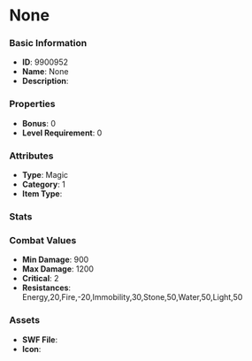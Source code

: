 # None



### Basic Information

- **ID**: 9900952
- **Name**: None
- **Description**: 

### Properties

- **Bonus**: 0
- **Level Requirement**: 0

### Attributes

- **Type**: Magic
- **Category**: 1
- **Item Type**: 

### Stats


### Combat Values

- **Min Damage**: 900
- **Max Damage**: 1200
- **Critical**: 2
- **Resistances**: Energy,20,Fire,-20,Immobility,30,Stone,50,Water,50,Light,50

### Assets

- **SWF File**: 
- **Icon**: 

